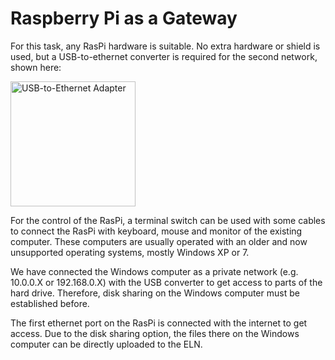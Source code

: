 # Raspberry Pi as a Gateway

For this task, any RasPi hardware is suitable. No extra hardware or shield is used, but a USB-to-ethernet converter is required for the second network, shown here:

 <img source="USB2Ethernet-Adapter.jpg" alt="USB-to-Ethernet Adapter"  width="200"/>


For the control of the RasPi, a terminal switch can be used with some cables to connect the RasPi with keyboard, mouse and monitor of the existing computer. These computers are usually operated with an older and now unsupported operating systems, mostly Windows XP or 7.

We have connected the Windows computer as a private network (e.g. 10.0.0.X or 192.168.0.X) with the USB converter to get access to parts of the hard drive. Therefore, disk sharing on the Windows computer must be established before.

The first ethernet port on the RasPi is connected with the internet to get access. Due to the disk sharing option, the files there on the Windows computer can be directly uploaded to the ELN.


